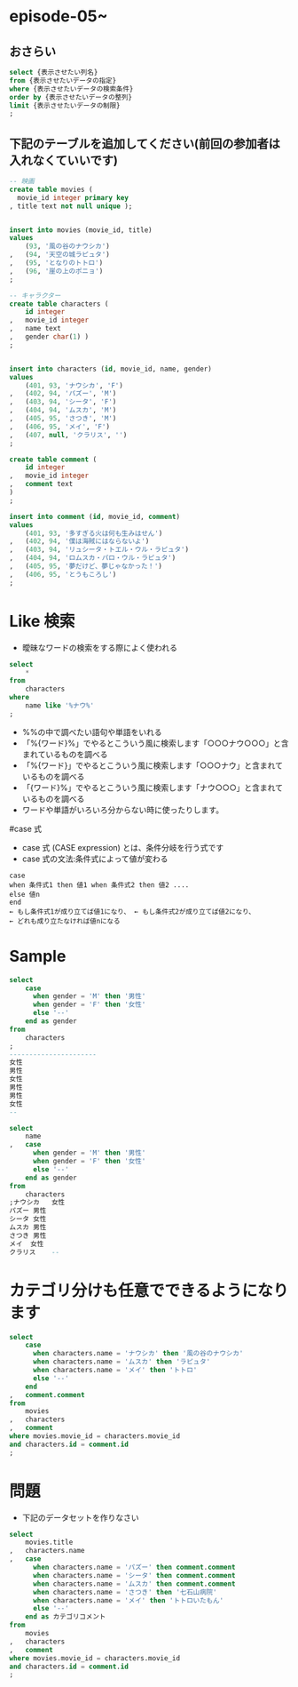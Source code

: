 # episode-05~

## おさらい
``` sql
select {表示させたい列名} 
from {表示させたいデータの指定}
where {表示させたいデータの検索条件}
order by {表示させたいデータの整列}
limit {表示させたいデータの制限}
;
```

## 下記のテーブルを追加してください(前回の参加者は入れなくていいです)
``` sql
-- 映画
create table movies (
  movie_id integer primary key
, title text not null unique );


insert into movies (movie_id, title) 
values 
    (93, '風の谷のナウシカ')
,   (94, '天空の城ラピュタ') 
,   (95, 'となりのトトロ')
,   (96, '崖の上のポニョ')
;

-- キャラクター
create table characters (
    id integer
,   movie_id integer
,   name text
,   gender char(1) )
;


insert into characters (id, movie_id, name, gender)
values 
    (401, 93, 'ナウシカ', 'F')
,   (402, 94, 'パズー', 'M')
,   (403, 94, 'シータ', 'F')
,   (404, 94, 'ムスカ', 'M')
,   (405, 95, 'さつき', 'M')
,   (406, 95, 'メイ', 'F')
,   (407, null, 'クラリス', '')
;

create table comment (
    id integer
,   movie_id integer
,   comment text
)
;

insert into comment (id, movie_id, comment)
values 
    (401, 93, '多すぎる火は何も生みはせん')
,   (402, 94, '僕は海賊にはならないよ')
,   (403, 94, 'リュシータ・トエル・ウル・ラピュタ')
,   (404, 94, 'ロムスカ・パロ・ウル・ラピュタ')
,   (405, 95, '夢だけど、夢じゃなかった！')
,   (406, 95, 'とうもころし')
;
```

# Like 検索
- 曖昧なワードの検索をする際によく使われる

``` sql
select
    *  
from
    characters
where 
    name like '%ナウ%'
;
```

- %%の中で調べたい語句や単語をいれる
- 「%{ワード}%」でやるとこういう風に検索します「○○○ナウ○○○」と含まれているものを調べる
- 「%{ワード}」でやるとこういう風に検索します「○○○ナウ」と含まれているものを調べる
- 「{ワード}%」でやるとこういう風に検索します「ナウ○○○」と含まれているものを調べる
- ワードや単語がいろいろ分からない時に使ったりします。


#case 式
- case 式 (CASE expression) とは、条件分岐を行う式です
- case 式の文法:条件式によって値が変わる

``` text
case
when 条件式1 then 値1 when 条件式2 then 値2 ....
else 値n
end
← もし条件式1が成り立てば値1になり、 ← もし条件式2が成り立てば値2になり、
← どれも成り立たなければ値nになる
```

# Sample
``` sql
select
    case 
      when gender = 'M' then '男性'
      when gender = 'F' then '女性'
      else '--'
    end as gender  
from
    characters
; 
----------------------
女性
男性
女性
男性
男性
女性
--
```

``` sql
select
    name
,   case 
      when gender = 'M' then '男性'
      when gender = 'F' then '女性'
      else '--'
    end as gender  
from
    characters
;ナウシカ	女性
パズー	男性
シータ	女性
ムスカ	男性
さつき	男性
メイ	女性
クラリス	--
```

# カテゴリ分けも任意でできるようになります
``` sql
select
    case 
      when characters.name = 'ナウシカ' then '風の谷のナウシカ'
      when characters.name = 'ムスカ' then 'ラピュタ'
      when characters.name = 'メイ' then 'トトロ'
      else '--'
    end   
,   comment.comment
from
    movies
,   characters
,   comment
where movies.movie_id = characters.movie_id
and characters.id = comment.id
;
```


# 問題
- 下記のデータセットを作りなさい

``` sql
select
    movies.title
,   characters.name    
,   case 
      when characters.name = 'パズー' then comment.comment
      when characters.name = 'シータ' then comment.comment
      when characters.name = 'ムスカ' then comment.comment
      when characters.name = 'さつき' then '七石山病院'
      when characters.name = 'メイ' then 'トトロいたもん'
      else '--'
    end as カテゴリコメント
from
    movies
,   characters
,   comment
where movies.movie_id = characters.movie_id
and characters.id = comment.id
;
```

